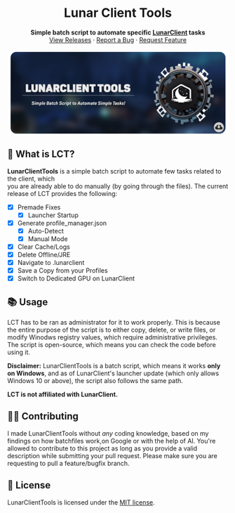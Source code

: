 <h1 align="center">
    Lunar Client Tools
</h1>
<p align="center">
    <strong>Simple batch script to automate specific <a href="https://lunarclient.com">LunarClient</a> tasks</strong></br>
    <a href="https://github.com/Vaption/LunarClientTools/releases">View Releases</a>
    ·
    <a href="https://github.com/Vaption/LunarClientTools/issues">Report a Bug</a>
    ·
    <a href="https://github.com/Vaption/LunarClientTools/issues">Request Feature</a>

</p>
<p align="center">
    <a href=https://github.com/Vaption/LunarClientTools/releases><img align=center src=".github/images/lct_banner.png" width="900" alt="banner"></a></br>
</p>

  ## 💭 What is LCT?
  **LunarClientTools** is a simple batch script to automate few tasks related to the client, which </br>you are already able to do manually (by going through the files). The current release of LCT provides the following: </br>
  - [x] Premade Fixes
      - [x] Launcher Startup
  - [x] Generate profile_manager.json
      - [x] Auto-Detect
      - [x] Manual Mode
  - [x] Clear Cache/Logs
  - [x] Delete Offline/JRE
  - [x] Navigate to .lunarclient
  - [x] Save a Copy from your Profiles
  - [x] Switch to Dedicated GPU on LunarClient

  ## 📚 Usage
LCT has to be ran as administrator for it to work properly. This is because the entire purpose of the script is to either copy, delete, or write files, or modify Winodws registry values, which require administrative privileges. The script is open-source, which means you can check the code before using it.

**Disclaimer:** LunarClientTools is a batch script, which means it works **only on Windows**, and as of LunarClient's launcher update (which only allows Windows 10 or above), the script also follows the same path.

**LCT is not affiliated with LunarClient.**

  ## 👨‍💻 Contributing
I made LunarClientTools without *any* coding knowledge, based on my findings on how batchfiles work,on Google or with the help of AI. You're allowed to contribute to this project as long as you provide a valid description while submitting your pull request. Please make sure you are requesting to pull a feature/bugfix branch.

  ## 📝 License
LunarClientTools is licensed under the <a href="https://github.com/Vaption/LunarClientTools/blob/main/LICENSE">MIT license</a>.
